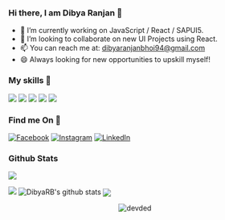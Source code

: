 ### Hi there, I am Dibya Ranjan 👋
- 🔭 I’m currently working on JavaScript / React / SAPUI5.
- 👯 I’m looking to collaborate on new UI Projects using React. 
- 📫 You can reach me at: dibyaranjanbhoi94@gmail.com
- 😄 Always looking for new opportunities to upskill myself!

### My skills 🚀

![](https://img.shields.io/badge/HTML5-E34F26?style=for-the-badge&logo=html5&logoColor=white)
![](https://img.shields.io/badge/JavaScript-F7DF1E?style=for-the-badge&logo=javascript&logoColor=black)
![](https://img.shields.io/badge/CSS3-1572B6?style=for-the-badge&logo=css3&logoColor=white)
![](https://img.shields.io/badge/React-20232A?style=for-the-badge&logo=react&logoColor=61DAFB)
![](https://img.shields.io/badge/SAP-0FAAFF?style=for-the-badge&logo=sap&logoColor=white)
 

### Find me On 💬

[![Facebook](https://img.shields.io/static/v1.svg?label=follow&message=@dibyarb&color=grey&logo=facebook&style=flat&logoColor=white&colorA=blue)](https://www.facebook.com/at.the.edge.of.insanity)  [![Instagram](https://img.shields.io/static/v1.svg?label=follow&message=@dibya.rb&color=grey&logo=instagram&style=flat&logoColor=white&colorA=blue)](https://www.instagram.com/dibya.rb/) [![LinkedIn](https://img.shields.io/static/v1.svg?label=connect&message=@dibya-ranjan-bhoi&color=grey&logo=linkedin&style=flat&logoColor=white&colorA=blue)](https://www.linkedin.com/in/dibya-ranjan-bhoi/) 

### Github Stats

![](https://activity-graph.herokuapp.com/graph?username=DibyaRB&theme=react-dark&hide_border=true&area=true)

<img src="https://github-readme-streak-stats.herokuapp.com/?user=DibyaRB">

<img src="https://github-readme-stats.vercel.app/api?username=DibyaRB&count_private=true&show_icons=true&theme=light" alt="DibyaRB's github stats"/>

<img align="center" src="https://github-readme-stats.vercel.app/api/top-langs/?username=DibyaRB&layout=compact&theme=light"/>


<br>
<p align="center"> <img src="https://komarev.com/ghpvc/?username=DibyaRB" alt="devded" /> </p>


 
 </p>

<!--
**DibyaRB/DibyaRB** is a ✨ _special_ ✨ repository because its `README.md` (this file) appears on your GitHub profile.

Here are some ideas to get you started:

- 🔭 I’m currently working on ...
- 🌱 I’m currently learning ...
- 👯 I’m looking to collaborate on ...
- 🤔 I’m looking for help with ...
- 💬 Ask me about ...
- 📫 How to reach me: ...
- 😄 Pronouns: ...
- ⚡ Fun fact: ...
-->
